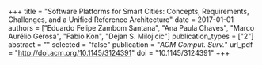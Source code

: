 +++
title = "Software Platforms for Smart Cities: Concepts, Requirements, Challenges, and a Unified Reference Architecture"
date = 2017-01-01
authors = ["Eduardo Felipe Zambom Santana", "Ana Paula Chaves", "Marco Aurélio Gerosa", "Fabio Kon", "Dejan S. Milojicic"]
publication_types = ["2"]
abstract = ""
selected = "false"
publication = "*ACM Comput. Surv.*"
url_pdf = "http://doi.acm.org/10.1145/3124391"
doi = "10.1145/3124391"
+++

